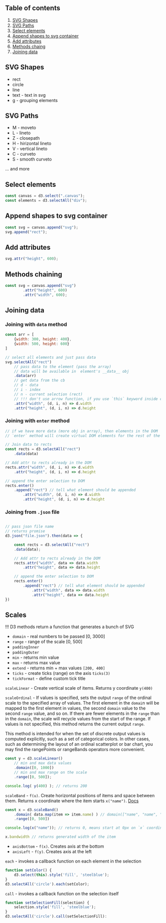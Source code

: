 ## Table of contents

1. [SVG Shapes](#svg-shapes)
2. [SVG Paths](#svg-paths)
3. [Select elements](#select-elements)
4. [Append shapes to svg container](#append)
5. [Add attributes](#add-attributes)
6. [Methods chaing](#methods-chaining)
7. [Joining data](#joining-data)

<a name="svg-shapes"/>

## SVG Shapes

* rect
* circle
* line
* text - text in svg
* g - grouping elements

<a name="svg-paths"/>

## SVG Paths

* M - moveto
* L - lineto
* Z - closepath
* H - hirizontal lineto
* V - vertical lineto
* C - curveto
* S - smooth curveto

... and more

<a name="select-elements"/>

## Select elements

```javascript
const canvas = d3.select(".canvas");
const elements = d3.selectAll("div");
```

<a name="append"/>

## Append shapes to svg container

```javascript
const svg = canvas.append("svg");
svg.append("rect");
```

<a name="add-attributes"/>

## Add attributes

```javascript
svg.attr("height", 600);
```

<a name="methods-chaining"/>

## Methods chaining

```javascript
const svg = canvas.append("svg")
        .attr("height", 600)
        .attr("width", 600);
```

<a name="joining-data"/>

## Joining data
### Joining with `data` method

```javascript
const arr = [
    {width: 300, height: 400},
    {width: 500, height: 600}
]

// select all elements and just pass data
svg.selectAll("rect")
    // pass data to the element (pass the array)
    // data will be available in  element's __data__ obj
    .data(arr)
    // get data from the cb
    // d - data
    // i - index
    // n - current selection (rect)
    // !!! don't use arrow function, if you use `this` keyword inside cb
    .attr("width", (d, i, n) => d.width
    .attr("height", (d, i, n) => d.height
```

### Joining with `enter` method

```javascript
// if we have more data (more obj in array), then elements in the DOM
// `enter` method will create virtual DOM elements for the rest of the objects

// Join data to rects
const rects = d3.selectAll("rect")
    .data(data)

// Add attr to rects already in the DOM
rects.attr("width", (d, i, n) => d.width
    .attr("height", (d, i, n) => d.height

// append the enter selection to DOM
rects.enter()
    .append("rect") // tell what element should be appended
        .attr("width", (d, i, n) => d.width
        .attr("height", (d, i, n) => d.height
```

### Joining from `.json` file

```javascript

// pass json file name
// returns promise
d3.json("file.json").then(data => {

    const rects = d3.selectAll("rect")
    .data(data);

    // Add attr to rects already in the DOM
    rects.attr("width", data => data.width
        .attr("height", data => data.height

    // append the enter selection to DOM
    rects.enter()
        .append("rect") // tell what element should be appended
            .attr("width", data => data.width
            .attr("height", data => data.height
})
```

## Scales

!!! D3 methods return a function that generates a bunch of SVG

* `domain` - real numbers to be passed [0, 3000]
* `range` - range of the scale [0, 500]
* `paddingInner`
* `paddingOuter`
* `min` - returns min value
* `max` - returns max value
* `extend` - returns min + max values `[200, 400]`
* `ticks` - create ticks (range) on the axis `ticks(3)`
* `tickFormat` - define custom tick title

`scaleLinear` - Create vertical scale of items. Returns y coordinate `y(400)`

`scaleOrdinal` -  If values is specified, sets the output `range` of the ordinal scale to the specified array of values. The first element in the `domai`n will be mapped to the first element in values, the second `domain` value to the second `range` value, and so on. If there are fewer elements in the `range` than in the `domain`, the scale will recycle values from the start of the range. If values is not specified, this method returns the current output `range`.

This method is intended for when the set of discrete output values is computed explicitly, such as a set of categorical colors. In other cases, such as determining the layout of an ordinal scatterplot or bar chart, you may find the rangePoints or rangeBands operators more convenient.

```javascript
const y = d3.scaleLinear()
    // min and max data values
    .domain([0, 1000])
    // min and max range on the scale
    .range([0, 500]);

console.log( y(400) ); // returns 200
```

`scaleBand` - `f(u)`. Create horizontal positions of items and space between them. Returns x coordinate where the item starts `x("name")`. [Docs](#https://observablehq.com/@d3/d3-scaleband)


```javascript
const x = d3.scaleBand()
    .domain( data.map(item => item.name) ) // domain(["name", "name", "name"])
    .range([0, 500])

console.log(x("name")); // returns 0, means start at 0px on `x` coordinate

x.bandwidth // returns generated width of the item
```

* `axisBottom` - `f(x)`. Creates axis at the bottom
* `axisLeft` - `f(y)`. Creates axis at the left

`each` - invokes a callback function on each element in the selection

```javascript
function setColor() {
    d3.select(this).style('fill', 'steelblue');
}
d3.selectAll('circle').each(setColor);
```

`call` - invokes a callback function on the selection itself

```javascript
function setSelectionFill(selection) {
    selection.style('fill', 'steelblue');
}
d3.selectAll('circle').call(setSelectionFill):
```
